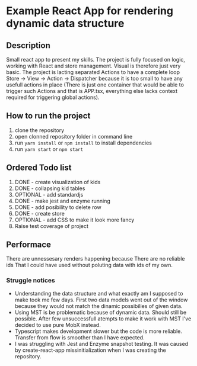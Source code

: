 # Example React App for rendering dynamic data structure

## Description
Small react app to present my skills. The project is fully focused on logic, working with React and store management. Visual is therefore just very basic. The project is lacting separated Actions to have a complete loop Store -> View -> Action -> Dispatcher because it is too small to have any usefull actions in place (There is just one container that would be able to trigger such Actions and that is APP.tsx, everything else lacks context required for triggering global actions).

## How to run the project
1) clone the repository
2) open clonned repository folder in command line
2) run `yarn install` or `npm install` to install dependencies
3) run `yarn start` or `npm start`

## Ordered Todo list
1) DONE - create visualization of kids
2) DONE - collapsing kid tables
3) OPTIONAL - add standardjs
4) DONE - make jest and enzyme running
5) DONE - add posibility to delete row
6) DONE - create store
7) OPTIONAL - add CSS to make it look more fancy
8) Raise test coverage of project

## Performace
There are unnessesary renders happening because There are no reliable ids That I could have used without poluting data with ids of my own.

### Struggle notices
- Understanding the data structure and what exactly am I supposed to make took me few days. First two data models went out of the window because they would not match the dinamic possibilies of given data.
- Using MST is be problematic because of dynamic data. Should still be possible. After few unsuccessfull atempts to make it work with MST I've decided to use pure MobX instead.
- Typescript makes development slower but the code is more reliable. Transfer from flow is smoother than I have expected.
- I was struggling with Jest and Enzyme snapshot testing. It was caused by create-react-app missinitialization when I was creating the repository.

